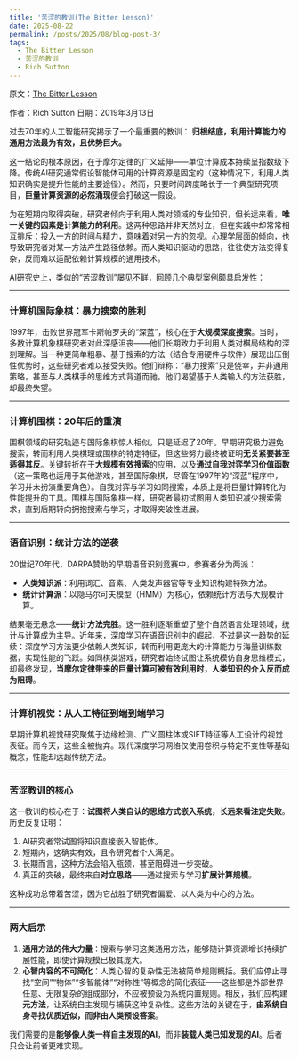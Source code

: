 ```yaml
---
title: '苦涩的教训(The Bitter Lesson)'
date: 2025-08-22
permalink: /posts/2025/08/blog-post-3/
tags:
  - The Bitter Lesson
  - 苦涩的教训
  - Rich Sutton
---
```


原文：[The Bitter Lesson](http://www.incompleteideas.net/IncIdeas/BitterLesson.html)

作者：Rich Sutton
日期：2019年3月13日

过去70年的人工智能研究揭示了一个最重要的教训：
**归根结底，利用计算能力的通用方法最为有效，且优势巨大。**

这一结论的根本原因，在于摩尔定律的广义延伸——单位计算成本持续呈指数级下降。传统AI研究通常假设智能体可用的计算资源是固定的（这种情况下，利用人类知识确实是提升性能的主要途径）。然而，只要时间跨度略长于一个典型研究项目，**巨量计算资源的必然涌现**便会打破这一假设。

为在短期内取得突破，研究者倾向于利用人类对领域的专业知识，但长远来看，**唯一关键的因素是计算能力的利用**。这两种思路并非天然对立，但在实践中却常常相互排斥：投入一方的时间与精力，意味着对另一方的忽视。心理学层面的倾向，也导致研究者对某一方法产生路径依赖。而人类知识驱动的思路，往往使方法变得复杂，反而难以适配依赖计算规模的通用技术。

AI研究史上，类似的“苦涩教训”屡见不鲜，回顾几个典型案例颇具启发性：

---

### **计算机国际象棋：暴力搜索的胜利**
1997年，击败世界冠军卡斯帕罗夫的“深蓝”，核心在于**大规模深度搜索**。当时，多数计算机象棋研究者对此深感沮丧——他们长期致力于利用人类对棋局结构的深刻理解。当一种更简单粗暴、基于搜索的方法（结合专用硬件与软件）展现出压倒性优势时，这些研究者难以接受失败。他们辩称：“暴力搜索”只是侥幸，并非通用策略，甚至与人类棋手的思维方式背道而驰。他们渴望基于人类输入的方法获胜，却最终失望。

---

### **计算机围棋：20年后的重演**
围棋领域的研究轨迹与国际象棋惊人相似，只是延迟了20年。早期研究极力避免搜索，转而利用人类棋理或围棋的特定特征，但这些努力最终被证明**无关紧要甚至适得其反**。关键转折在于**大规模有效搜索**的应用，以及**通过自我对弈学习价值函数**（这一策略也适用于其他游戏，甚至国际象棋，尽管在1997年的“深蓝”程序中，学习并未扮演重要角色）。自我对弈与学习如同搜索，本质上是将巨量计算转化为性能提升的工具。围棋与国际象棋一样，研究者最初试图用人类知识减少搜索需求，直到后期转向拥抱搜索与学习，才取得突破性进展。

---

### **语音识别：统计方法的逆袭**
20世纪70年代，DARPA赞助的早期语音识别竞赛中，参赛者分为两派：
- **人类知识派**：利用词汇、音素、人类发声器官等专业知识构建特殊方法。
- **统计计算派**：以隐马尔可夫模型（HMM）为核心，依赖统计方法与大规模计算。

结果毫无悬念——**统计方法完胜**。这一胜利逐渐重塑了整个自然语言处理领域，统计与计算成为主导。近年来，深度学习在语音识别中的崛起，不过是这一趋势的延续：深度学习方法更少依赖人类知识，转而利用更庞大的计算能力与海量训练数据，实现性能的飞跃。如同棋类游戏，研究者始终试图让系统模仿自身思维模式，却最终发现，**当摩尔定律带来的巨量计算可被有效利用时，人类知识的介入反而成为阻碍**。

---

### **计算机视觉：从人工特征到端到端学习**
早期计算机视觉研究聚焦于边缘检测、广义圆柱体或SIFT特征等人工设计的视觉表征。而今天，这些全被抛弃。现代深度学习网络仅使用卷积与特定不变性等基础概念，性能却远超传统方法。

---

### **苦涩教训的核心**
这一教训的核心在于：**试图将人类自认的思维方式嵌入系统，长远来看注定失败**。历史反复证明：
1. AI研究者常试图将知识直接嵌入智能体。
2. 短期内，这确实有效，且令研究者个人满足。
3. 长期而言，这种方法会陷入瓶颈，甚至阻碍进一步突破。
4. 真正的突破，最终来自**对立思路**——通过搜索与学习**扩展计算规模**。

这种成功总带着苦涩，因为它战胜了研究者偏爱、以人类为中心的方法。

---

### **两大启示**
1. **通用方法的伟大力量**：搜索与学习这类通用方法，能够随计算资源增长持续扩展性能，即使计算规模已极其庞大。
2. **心智内容的不可简化**：人类心智的复杂性无法被简单规则概括。我们应停止寻找“空间”“物体”“多智能体”“对称性”等概念的简化表征——这些都是外部世界任意、无限复杂的组成部分，不应被预设为系统内置规则。相反，我们应构建**元方法**，让系统自主发现与捕获这种复杂性。这些方法的关键在于，**由系统自身寻找优质近似，而非由人类预设答案**。

我们需要的是**能够像人类一样自主发现的AI**，而非**装载人类已知发现的AI**。后者只会让前者更难实现。
